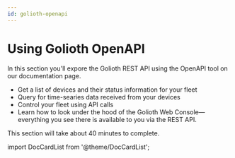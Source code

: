 ```yaml
---
id: golioth-openapi
---
```


# Using Golioth OpenAPI

In this section you'll expore the Golioth REST API using the OpenAPI tool on our
documentation page.

* Get a list of devices and their status information for your fleet
* Query for time-searies data received from your devices
* Control your fleet using API calls
* Learn how to look under the hood of the Golioth Web Console&mdash;everything
  you see there is available to you via the REST API.

This section will take about 40 minutes to complete.

import DocCardList from '@theme/DocCardList';

<DocCardList />
